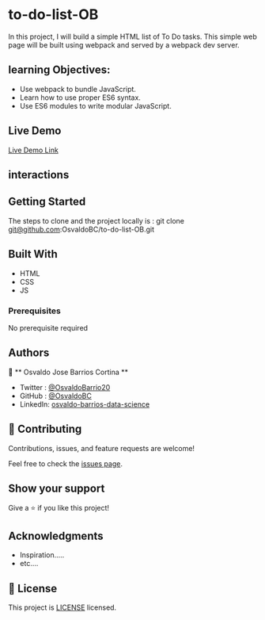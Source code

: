 # to-do-list-OB
In this project, I will build a simple HTML list of To Do tasks.  This simple web page will be built using webpack and served by a webpack dev server.

## learning Objectives:

- Use webpack to bundle JavaScript.
- Learn how to use proper ES6 syntax.
- Use ES6 modules to write modular JavaScript.

## Live Demo

[Live Demo Link](https://osvaldobc.github.io/trafficConferencePage/)


## interactions


## Getting Started

The steps to clone and the project locally is :
git clone git@github.com:OsvaldoBC/to-do-list-OB.git


## Built With

- HTML
- CSS
- JS

### Prerequisites

No prerequisite required


## Authors

👤 ** Osvaldo Jose Barrios Cortina **

- Twitter : [@OsvaldoBarrio20](https://twitter.com/OsvaldoBarrio20)
- GitHub  : [@OsvaldoBC](https://github.com/OsvaldoBC)
- LinkedIn: [osvaldo-barrios-data-science](https://linkedin.com/in/osvaldo-barrios-data-science)


## 🤝 Contributing

Contributions, issues, and feature requests are welcome!

Feel free to check the [issues page](../../issues/).

## Show your support

Give a ⭐️ if you like this project!

## Acknowledgments

- Inspiration.....
- etc....


## 📝 License

This project is [LICENSE](./LICENSE.txt) licensed.